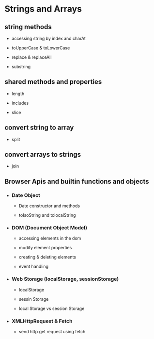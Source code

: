 # Strings and Arrays

## string methods

- accessing string by index and charAt

- toUpperCase & toLowerCase

- replace & replaceAll

- substring

## shared methods and properties

- length

- includes

- slice

## convert string to array

- split

## convert arrays to strings

- join

## Browser Apis and builtin functions and objects

- ### Date Object

  - Date constructor and methods

  - toIsoString and tolocalString

- ### DOM (Document Object Model)

  - accessing elements in the dom

  - modify element properties

  - creating & deleting elements

  - event handling

- ### Web Storage (localStorage, sessionStorage)

  - localStorage

  - sessin Storage

  - local Storage vs session Storage

- ### XMLHttpRequest & Fetch

  - send http get request using fetch

